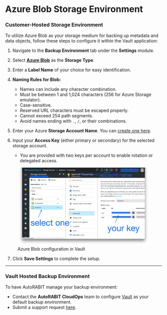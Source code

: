 # Azure Blob Storage Environment

### Customer-Hosted Storage Environment <a href="#customer-hosted-storage-environment" id="customer-hosted-storage-environment"></a>

To utilize Azure Blob as your storage medium for backing up metadata and data objects, follow these steps to configure it within the Vault application:

1. Navigate to the **Backup Environment** tab under the **Settings** module.
2. Select [**Azure Blob**](https://knowledgebase.autorabit.com/vault/docs/microsoft-azure-blob-retention-policy) as the **Storage Type**.
3. Enter a **Label Name** of your choice for easy identification.

4. **Naming Rules for Blob:**
   - Names can include any character combination.
   - Must be between 1 and 1,024 characters (256 for Azure Storage emulator).
   - Case-sensitive.
   - Reserved URL characters must be escaped properly.
   - Cannot exceed 254 path segments.
   - Avoid names ending with `.`, `/`, or their combinations.

5. Enter your Azure **Storage Account Name**. You can [create one here](https://docs.microsoft.com/en-us/azure/storage/common/storage-account-create?toc=%2Fazure%2Fstorage%2Fblobs%2Ftoc.json&tabs=azure-portal).
6. Input your **Access Key** (either primary or secondary) for the selected storage account.
   - You are provided with two keys per account to enable rotation or delegated access.

<figure>
  <img src="../../../../.gitbook/assets/image (118) (1).png" alt="Azure Blob storage configuration screen in Vault" width="563">
  <figcaption>Azure Blob configuration in Vault</figcaption>
</figure>

7. Click **Save Settings** to complete the setup.

---

### Vault Hosted Backup Environment <a href="#vault-hosted-backup-environment" id="vault-hosted-backup-environment"></a>

To have AutoRABIT manage your backup environment:

- Contact the **AutoRABIT CloudOps** team to configure [Vault](https://www.autorabit.com/products/vault-data-backup-recovery/) as your default backup environment.
- Submit a support request [here](https://support.autorabit.com/portal/en/newticket?departmentId=241415000000006907&layoutId=241415000000074011).
